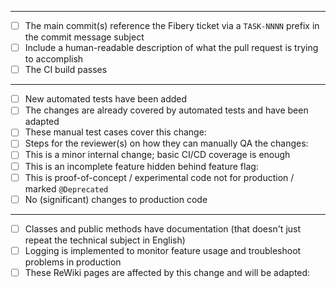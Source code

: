 <!-- TODO: Please describe your changes here. -->

---
<!-- Git and GitHub -->
- [ ] The main commit(s) reference the Fibery ticket via a `TASK-NNNN` prefix in the commit message subject
- [ ] Include a human-readable description of what the pull request is trying to accomplish
- [ ] The CI build passes
---
<!-- Testing; only one of the following needs to be checked: -->
- [ ] New automated tests have been added
- [ ] The changes are already covered by automated tests and have been adapted
- [ ] These manual test cases cover this change:
- [ ] Steps for the reviewer(s) on how they can manually QA the changes:
- [ ] This is a minor internal change; basic CI/CD coverage is enough
- [ ] This is an incomplete feature hidden behind feature flag:
- [ ] This is proof-of-concept / experimental code not for production / marked `@Deprecated`
- [ ] No (significant) changes to production code
---
<!-- Documentation -->
- [ ] Classes and public methods have documentation (that doesn't just repeat the technical subject in English)
- [ ] Logging is implemented to monitor feature usage and troubleshoot problems in production
- [ ] These ReWiki pages are affected by this change and will be adapted:

